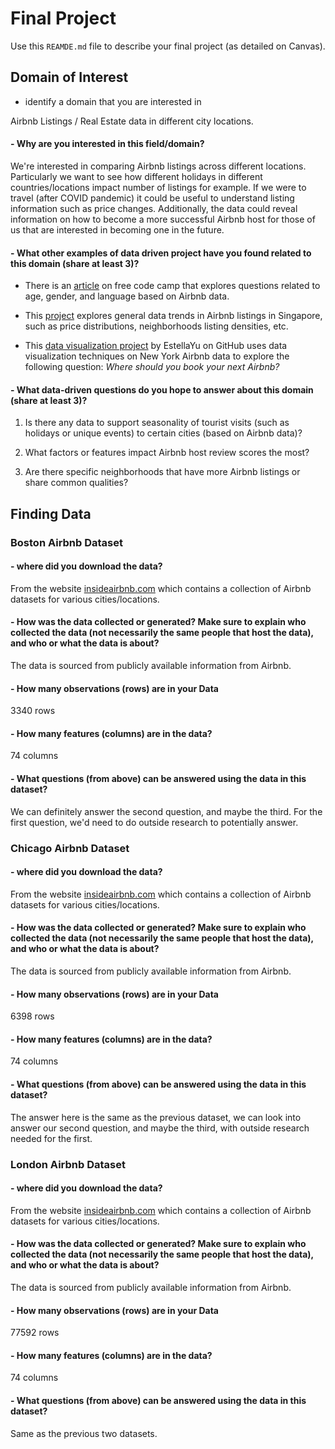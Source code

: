 # Final Project
Use this `REAMDE.md` file to describe your final project (as detailed on Canvas).

## Domain of Interest
- identify a domain that you are interested in

Airbnb Listings / Real Estate data in different city locations.

#### - Why are you interested in this field/domain?

We're interested in comparing Airbnb listings across different locations. Particularly we want to see how different holidays in different countries/locations impact number of listings for example.
If we were to travel (after COVID pandemic) it could be useful to understand listing information such as price changes. Additionally, the data could reveal information on how to become a more successful Airbnb host for those of us that are interested in becoming one in the future.

#### - What other examples of data driven project have you found related to this domain (share at least 3)?

- There is an [article](https://www.freecodecamp.org/news/a-data-driven-story-of-airbnb-25e6c5be8973/) on free code camp that explores questions related to age, gender, and language based on Airbnb data.

- This [project](https://towardsdatascience.com/data-exploration-on-airbnb-singapore-01-40698c54cac3) explores general data trends in Airbnb listings in Singapore, such as price distributions, neighborhoods listing densities, etc.

- This [data visualization project](https://github.com/EstellaYu/Data_Visualization_Airbnb_Hotel) by EstellaYu on GitHub uses data visualization techniques on New York Airbnb data to explore the following question: _Where should you book your next Airbnb?_


#### - What data-driven questions do you hope to answer about this domain (share at least 3)?

1) Is there any data to support seasonality of tourist visits (such as holidays or unique events) to certain cities (based on Airbnb data)?

2) What factors or features impact Airbnb host review scores the most?

3) Are there specific neighborhoods that have more Airbnb listings or share common qualities?

## Finding Data

### Boston Airbnb Dataset

#### - where did you download the data?
From the website [insideairbnb.com](http://insideairbnb.com/get-the-data.html) which contains a collection of Airbnb datasets for various cities/locations.
#### - How was the data collected or generated? Make sure to explain who collected the data (not necessarily the same people that host the data), and who or what the data is about?
The data is sourced from publicly available information from Airbnb.
#### - How many observations (rows) are in your Data
3340 rows
#### - How many features (columns) are in the data?
74 columns
#### - What questions (from above) can be answered using the data in this dataset?
We can definitely answer the second question, and maybe the third. For the first question, we'd need to do outside research to potentially answer.

### Chicago Airbnb Dataset
#### - where did you download the data?
From the website [insideairbnb.com](http://insideairbnb.com/get-the-data.html) which contains a collection of Airbnb datasets for various cities/locations.
#### - How was the data collected or generated? Make sure to explain who collected the data (not necessarily the same people that host the data), and who or what the data is about?
The data is sourced from publicly available information from Airbnb.
#### - How many observations (rows) are in your Data
6398 rows
#### - How many features (columns) are in the data?
74 columns
#### - What questions (from above) can be answered using the data in this dataset?
The answer here is the same as the previous dataset, we can look into answer our second question, and maybe the third, with outside research needed for the first.

### London Airbnb Dataset
#### - where did you download the data?
From the website [insideairbnb.com](http://insideairbnb.com/get-the-data.html) which contains a collection of Airbnb datasets for various cities/locations.
#### - How was the data collected or generated? Make sure to explain who collected the data (not necessarily the same people that host the data), and who or what the data is about?
The data is sourced from publicly available information from Airbnb.
#### - How many observations (rows) are in your Data
77592 rows
#### - How many features (columns) are in the data?
74 columns
#### - What questions (from above) can be answered using the data in this dataset?
Same as the previous two datasets.

